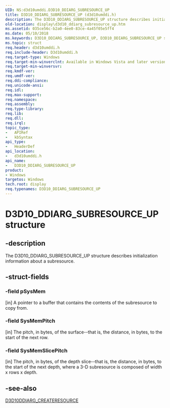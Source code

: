```yaml
---
UID: NS:d3d10umddi.D3D10_DDIARG_SUBRESOURCE_UP
title: D3D10_DDIARG_SUBRESOURCE_UP (d3d10umddi.h)
description: The D3D10_DDIARG_SUBRESOURCE_UP structure describes initialization information about a subresource.
old-location: display\d3d10_ddiarg_subresource_up.htm
ms.assetid: 035ce56c-b2a0-4ee0-83ce-4a45f05e5ff4
ms.date: 05/10/2018
ms.keywords: D3D10_DDIARG_SUBRESOURCE_UP, D3D10_DDIARG_SUBRESOURCE_UP structure [Display Devices], UMDisplayDriver_Dx10param_Structs_4bc98700-ad44-4b40-9fc2-b40eeae79626.xml, d3d10umddi/D3D10_DDIARG_SUBRESOURCE_UP, display.d3d10_ddiarg_subresource_up
ms.topic: struct
req.header: d3d10umddi.h
req.include-header: D3d10umddi.h
req.target-type: Windows
req.target-min-winverclnt: Available in Windows Vista and later versions of the Windows operating systems.
req.target-min-winversvr: 
req.kmdf-ver: 
req.umdf-ver: 
req.ddi-compliance: 
req.unicode-ansi: 
req.idl: 
req.max-support: 
req.namespace: 
req.assembly: 
req.type-library: 
req.lib: 
req.dll: 
req.irql: 
topic_type:
-	APIRef
-	kbSyntax
api_type:
-	HeaderDef
api_location:
-	d3d10umddi.h
api_name:
-	D3D10_DDIARG_SUBRESOURCE_UP
product:
- Windows
targetos: Windows
tech.root: display
req.typenames: D3D10_DDIARG_SUBRESOURCE_UP
---
```


# D3D10_DDIARG_SUBRESOURCE_UP structure


## -description


The D3D10_DDIARG_SUBRESOURCE_UP structure describes initialization information about a subresource.


## -struct-fields




### -field pSysMem

[in] A pointer to a buffer that contains the contents of the subresource to copy from. 


### -field SysMemPitch

[in] The pitch, in bytes, of the surface--that is, the distance, in bytes, to the start of the next row.


### -field SysMemSlicePitch

[in] The pitch, in bytes, of the depth slice--that is, the distance, in bytes, to the start of the next depth, where a 3-D subresource is composed of width x rows x depth.  


## -see-also




<a href="https://msdn.microsoft.com/library/windows/hardware/ff541697">D3D10DDIARG_CREATERESOURCE</a>
 

 

